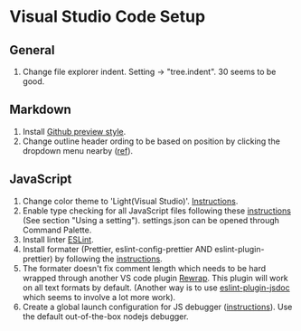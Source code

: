 # Visual Studio Code Setup

## General
1. Change file explorer indent. Setting -> "tree.indent". 30 seems to be good.

## Markdown

1. Install [Github preview
   style](https://marketplace.visualstudio.com/items?itemName=bierner.markdown-preview-github-styles&ssr=false#overview).
1. Change outline header ording to be based on position by clicking the dropdown
   menu nearby
   ([ref](https://github.com/Microsoft/vscode/issues/68338#issuecomment-462393155)).
  
## JavaScript

1. Change color theme to 'Light(Visual Studio)'.
   [Instructions](https://code.visualstudio.com/docs/getstarted/themes).
1. Enable type checking for all JavaScript files following these
   [instructions](https://code.visualstudio.com/docs/nodejs/working-with-javascript#_type-checking-javascript) (See
   section "Using a setting"). settings.json can be opened through Command
   Palette. 
1. Install linter [ESLint](https://marketplace.visualstudio.com/items?itemName=dbaeumer.vscode-eslint).
1. Install formater (Prettier, eslint-config-prettier AND
   eslint-plugin-prettier) by following the
   [instructions](https://prettier.io/docs/en/integrating-with-linters.html).
1. The formater doesn't fix comment length which needs to be hard wrapped
   through another VS code plugin
   [Rewrap](https://marketplace.visualstudio.com/items?itemName=stkb.rewrap).
   This plugin will work on all text formats by default.
   (Another way is to use
   [eslint-plugin-jsdoc](https://github.com/gajus/eslint-plugin-jsdoc) which
   seems to involve a lot more work).
1. Create a global launch configuration for JS debugger
   ([instructions](https://github.com/gajus/eslint-plugin-jsdoc)). Use the
   default out-of-the-box nodejs debugger.